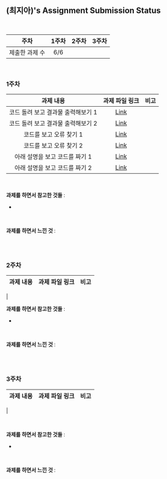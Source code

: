 ## (최지아)'s Assignment Submission Status

<br>

| 주차 | 1주차 | 2주차 | 3주차 |
| :---: | :---: | :---: | :---: |
| 제출한 과제 수 | 6/6 | 
<br>

### 1주차

| 과제 내용 | 과제 파일 링크 | 비고 |
| :---: | :---: | :---: |
| 코드 돌려 보고 결과물 출력해보기 1	| [Link](https://github.com/gachonNEKA/assignment/blob/main/1%EA%B8%B0/%EC%B5%9C%EC%A7%80%EC%95%84/1%EC%A3%BC%EC%B0%A8%201-1) |
| 코드 돌려 보고 결과물 출력해보기 2 | [Link](https://github.com/gachonNEKA/assignment/blob/main/1%EA%B8%B0/%EC%B5%9C%EC%A7%80%EC%95%84/1%EC%A3%BC%EC%B0%A8%201-2) |
| 코드를 보고 오류 찾기 1 | [Link](https://github.com/gachonNEKA/assignment/blob/main/1%EA%B8%B0/%EC%B5%9C%EC%A7%80%EC%95%84/1%EC%A3%BC%EC%B0%A8%202-1) |
| 코드를 보고 오류 찾기 2 | [Link](https://github.com/gachonNEKA/assignment/blob/main/1%EA%B8%B0/%EC%B5%9C%EC%A7%80%EC%95%84/1%EC%A3%BC%EC%B0%A8%202-2) |
| 아래 설명을 보고 코드를 짜기 1	|[Link](https://github.com/gachonNEKA/assignment/blob/main/1%EA%B8%B0/%EC%B5%9C%EC%A7%80%EC%95%84/1%EC%A3%BC%EC%B0%A8%203-1) |
| 아래 설명을 보고 코드를 짜기 2 |[Link](https://github.com/gachonNEKA/assignment/blob/main/1%EA%B8%B0/%EC%B5%9C%EC%A7%80%EC%95%84/1%EC%A3%BC%EC%B0%A8%203-2) |
<br>

<b> 과제를 하면서 참고한 것들 </b> :

- 
<br>

<b> 과제를 하면서 느낀 것 </b> :


<br>
<br>

### 2주차

| 과제 내용 | 과제 파일 링크 | 비고 |
| :---: | :---: | :---: |
| 
<br>

<b> 과제를 하면서 참고한 것들 </b> :

- 

<br>

<b> 과제를 하면서 느낀 것 </b> :



<br>
<br>

### 3주차

| 과제 내용 | 과제 파일 링크 | 비고 |
| :---: | :---: | :---: |
| 

<br>

<b> 과제를 하면서 참고한 것들 </b> :

- 
<br>

<b> 과제를 하면서 느낀 것 </b> :



<br>
<br>
